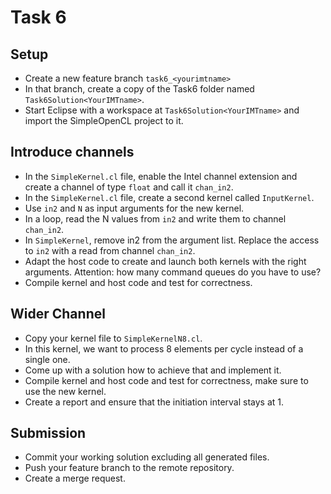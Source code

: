 # Task 6

## Setup

- Create a new feature branch `task6_<yourimtname>`
- In that branch, create a copy of the Task6 folder named `Task6Solution<YourIMTname>`.
- Start Eclipse with a workspace at `Task6Solution<YourIMTname>` and import the SimpleOpenCL project to it.

## Introduce channels

- In the `SimpleKernel.cl` file, enable the Intel channel extension and create a channel of type `float` and call it `chan_in2`.
- In the `SimpleKernel.cl` file, create a second kernel called `InputKernel`.
- Use `in2` and `N` as input arguments for the new kernel.
- In a loop, read the N values from `in2` and write them to channel `chan_in2`.
- In `SimpleKernel`, remove in2 from the argument list. Replace the access to `in2` with a read from channel `chan_in2`.
- Adapt the host code to create and launch both kernels with the right arguments. Attention: how many command queues do you have to use?
- Compile kernel and host code and test for correctness.

## Wider Channel

- Copy your kernel file to `SimpleKernelN8.cl`.
- In this kernel, we want to process 8 elements per cycle instead of a single one.
- Come up with a solution how to achieve that and implement it.
- Compile kernel and host code and test for correctness, make sure to use the new kernel.
- Create a report and ensure that the initiation interval stays at 1.

## Submission

- Commit your working solution excluding all generated files.
- Push your feature branch to the remote repository.
- Create a merge request.